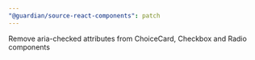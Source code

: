 ```yaml
---
"@guardian/source-react-components": patch
---
```


Remove aria-checked attributes from ChoiceCard, Checkbox and Radio components
